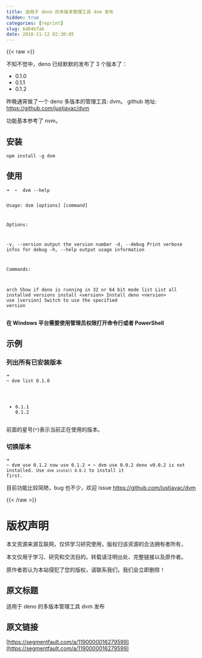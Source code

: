 ```yaml
---
title: 适用于 deno 的多版本管理工具 dvm 发布
hidden: true
categories: [reprint]
slug: 6d84b7ab
date: 2018-11-12 02:30:05
---
```


{{< raw >}}
<p>&#x4E0D;&#x77E5;&#x4E0D;&#x89C9;&#x4E2D;&#xFF0C;deno &#x5DF2;&#x7ECF;&#x9ED8;&#x9ED8;&#x7684;&#x53D1;&#x5E03;&#x4E86; 3 &#x4E2A;&#x7248;&#x672C;&#x4E86;&#xFF1A;</p><ul><li>0.1.0</li><li>0.1.1</li><li>0.1.2</li></ul><p>&#x6628;&#x665A;&#x901A;&#x5BB5;&#x505A;&#x4E86;&#x4E00;&#x4E2A; deno &#x591A;&#x7248;&#x672C;&#x7684;&#x7BA1;&#x7406;&#x5DE5;&#x5177;: dvm&#x3002; github &#x5730;&#x5740;: <a href="https://github.com/justjavac/dvm" rel="nofollow noreferrer">https://github.com/justjavac/dvm</a></p><p>&#x529F;&#x80FD;&#x57FA;&#x672C;&#x53C2;&#x8003;&#x4E86; nvm&#x3002;</p><h2>&#x5B89;&#x88C5;</h2><pre><code class="bash">npm install -g dvm</code></pre><h2>&#x4F7F;&#x7528;</h2><pre><code class="bash">&#x279C;  ~  dvm --help

Usage: dvm [options] [command]

Options:

  -v, --version      output the version number
  -d, --debug        Print verbose infos for debug
  -h, --help         output usage information

Commands:

  arch               Show if deno is running in 32 or 64 bit mode
  list               List all installed versions
  install &lt;version&gt;  Install deno &lt;version&gt;
  use [version]      Switch to use the specified version</code></pre><p><strong>&#x5728; Windows &#x5E73;&#x53F0;&#x9700;&#x8981;&#x4F7F;&#x7528;&#x7BA1;&#x7406;&#x5458;&#x6743;&#x9650;&#x6253;&#x5F00;&#x547D;&#x4EE4;&#x884C;&#x6216;&#x8005; PowerShell</strong></p><h2>&#x793A;&#x4F8B;</h2><h3>&#x5217;&#x51FA;&#x6240;&#x6709;&#x5DF2;&#x5B89;&#x88C5;&#x7248;&#x672C;</h3><pre><code class="bash">&#x279C;  ~  dvm list
   0.1.0
*  0.1.1
   0.1.2</code></pre><p>&#x524D;&#x9762;&#x7684;&#x661F;&#x53F7;(<code>*</code>)&#x8868;&#x793A;&#x5F53;&#x524D;&#x6B63;&#x5728;&#x4F7F;&#x7528;&#x7684;&#x7248;&#x672C;&#x3002;</p><h3>&#x5207;&#x6362;&#x7248;&#x672C;</h3><pre><code class="bash">&#x279C;  ~  dvm use 0.1.2
now use 0.1.2
&#x279C;  ~  dvm use 0.0.2
deno v0.0.2 is not installed. Use `dvm install 0.0.2` to install it first.</code></pre><p>&#x76EE;&#x524D;&#x529F;&#x80FD;&#x6BD4;&#x8F83;&#x7B80;&#x964B;&#xFF0C;bug &#x4E5F;&#x4E0D;&#x5C11;&#xFF0C;&#x6B22;&#x8FCE; issue <a href="https://github.com/justjavac/dvm" rel="nofollow noreferrer">https://github.com/justjavac/dvm</a></p>
{{< /raw >}}

# 版权声明
本文资源来源互联网，仅供学习研究使用，版权归该资源的合法拥有者所有，

本文仅用于学习、研究和交流目的。转载请注明出处、完整链接以及原作者。 

原作者若认为本站侵犯了您的版权，请联系我们，我们会立即删除！

## 原文标题
适用于 deno 的多版本管理工具 dvm 发布

## 原文链接
[https://segmentfault.com/a/1190000016279599](https://segmentfault.com/a/1190000016279599)


